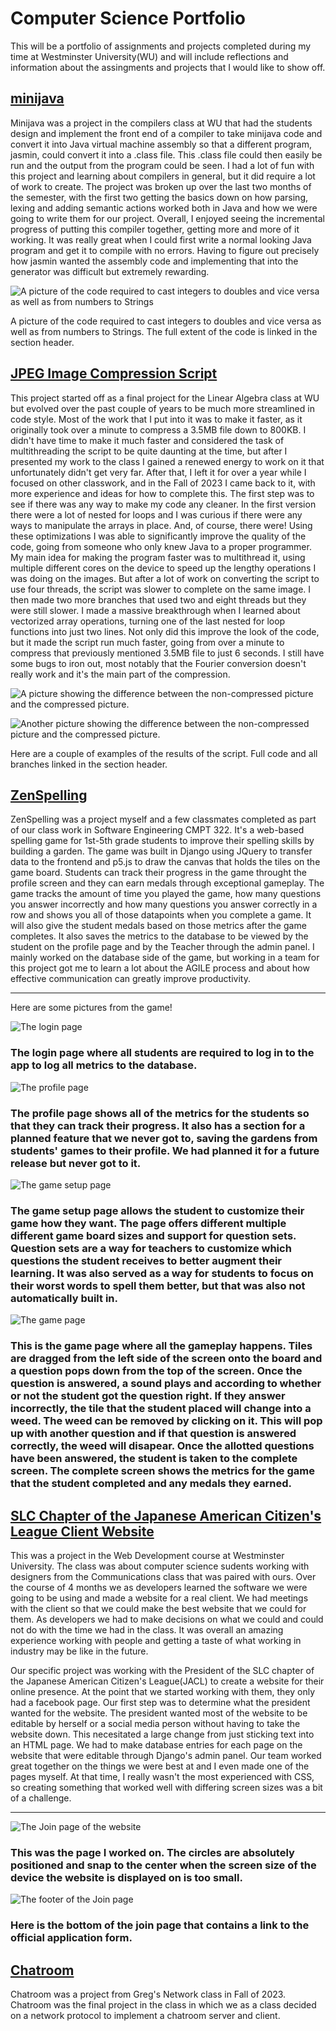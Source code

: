 # Computer Science Portfolio

This will be a portfolio of assignments and projects completed during my time at Westminster University(WU) and will include reflections and information about the assingments and projects that I would like to show off.

## [minijava](https://github.com/PapaZ810/minijava2)

  Minijava was a project in the compilers class at WU that had the students design and implement the front end of a compiler to take minijava code and convert it into Java virtual machine assembly so that a different program, jasmin, could convert it into a .class file. This .class file could then easily be run and the output from the program could be seen. I had a lot of fun with this project and learning about compilers in general, but it did require a lot of work to create. The project was broken up over the last two months of the semester, with the first two getting the basics down on how parsing, lexing and adding semantic actions worked both in Java and how we were going to write them for our project. Overall, I enjoyed seeing the incremental progress of putting this compiler together, getting more and more of it working. It was really great when I could first write a normal looking Java program and get it to compile with no errors. Having to figure out precisely how jasmin wanted the assembly code and implementing that into the generator was difficult but extremely rewarding. 

![A picture of the code required to cast integers to doubles and vice versa as well as from numbers to Strings](/Cast.png)

A picture of the code required to cast integers to doubles and vice versa as well as from numbers to Strings. The full extent of the code is linked in the section header.

## [JPEG Image Compression Script](https://github.com/PapaZ810/ImageCompression)

  This project started off as a final project for the Linear Algebra class at WU but evolved over the past couple of years to be much more streamlined in code style. Most of the work that I put into it was to make it faster, as it originally took over a minute to compress a 3.5MB file down to 800KB. I didn't have time to make it much faster and considered the task of multithreading the script to be quite daunting at the time, but after I presented my work to the class I gained a renewed energy to work on it that unfortunately didn't get very far. After that, I left it for over a year while I focused on other classwork, and in the Fall of 2023 I came back to it, with more experience and ideas for how to complete this. The first step was to see if there was any way to make my code any cleaner. In the first version there were a lot of nested for loops and I was curious if there were any ways to manipulate the arrays in place. And, of course, there were! Using these optimizations I was able to significantly improve the quality of the code, going from someone who only knew Java to a proper programmer. My main idea for making the program faster was to multithread it, using multiple different cores on the device to speed up the lengthy operations I was doing on the images. But after a lot of work on converting the script to use four threads, the script was slower to complete on the same image. I then made two more branches that used two and eight threads but they were still slower. I made a massive breakthrough when I learned about vectorized array operations, turning one of the last nested for loop functions into just two lines. Not only did this improve the look of the code, but it made the script run much faster, going from over a minute to compress that previously mentioned 3.5MB file to just 6 seconds. I still have some bugs to iron out, most notably that the Fourier conversion doesn't really work and it's the main part of the compression. 

![A picture showing the difference between the non-compressed picture and the compressed picture.](/Windows.png)

![Another picture showing the difference between the non-compressed picture and the compressed picture.](/House.png)

Here are a couple of examples of the results of the script. Full code and all branches linked in the section header.

## [ZenSpelling](https://github.com/westmini-software-engineering-2024sp/ZenSpelling)

  ZenSpelling was a project myself and a few classmates completed as part of our class work in Software Engineering CMPT 322. It's a web-based spelling game for 1st-5th grade students to improve their spelling skills by building a garden. The game was built in Django using JQuery to transfer data to the frontend and p5.js to draw the canvas that holds the tiles on the game board. Students can track their progress in the game throught the profile screen and they can earn medals through exceptional gameplay. The game tracks the amount of time you played the game, how many questions you answer incorrectly and how many questions you answer correctly in a row and shows you all of those datapoints when you complete a game. It will also give the student medals based on those metrics after the game completes. It also saves the metrics to the database to be viewed by the student on the profile page and by the Teacher through the admin panel. I mainly worked on the database side of the game, but working in a team for this project got me to learn a lot about the AGILE process and about how effective communication can greatly improve productivity. 

---

Here are some pictures from the game!

![The login page](/ZenSpellingLogin.jpg)

### The login page where all students are required to log in to the app to log all metrics to the database.

![The profile page](/ZenSpellingProfile.jpg)

### The profile page shows all of the metrics for the students so that they can track their progress. It also has a section for a planned feature that we never got to, saving the gardens from students' games to their profile. We had planned it for a future release but never got to it.

![The game setup page](/Setup.jpg)

### The game setup page allows the student to customize their game how they want. The page offers different multiple different game board sizes and support for question sets. Question sets are a way for teachers to customize which questions the student receives to better augment their learning. It was also served as a way for students to focus on their worst words to spell them better, but that was also not automatically built in.

![The game page](/ZenSpellingGamePage.jpg)

### This is the game page where all the gameplay happens. Tiles are dragged from the left side of the screen onto the board and a question pops down from the top of the screen. Once the question is answered, a sound plays and according to whether or not the student got the question right. If they answer incorrectly, the tile that the student placed will change into a weed. The weed can be removed by clicking on it. This will pop up with another question and if that question is answered correctly, the weed will disapear. Once the allotted questions have been answered, the student is taken to the complete screen. The complete screen shows the metrics for the game that the student completed and any medals they earned.

## [SLC Chapter of the Japanese American Citizen's League Client Website](https://github.com/cmpt375-2024spring/client-project-jacl)

This was a project in the Web Development course at Westminster University. The class was about computer science sudents working with designers from the Communications class that was paired with ours. Over the course of 4 months we as developers learned the software we were going to be using and made a website for a real client. We had meetings with the client so that we could make the best website that we could for them. As developers we had to make decisions on what we could and could not do with the time we had in the class. It was overall an amazing experience working with people and getting a taste of what working in industry may be like in the future. 

Our specific project was working with the President of the SLC chapter of the Japanese American Citizen's League(JACL) to create a website for their online presence. At the point that we started working with them, they only had a facebook page. Our first step was to determine what the president wanted for the website. The president wanted most of the website to be editable by herself or a social media person without having to take the website down. This necesitated a large change from just sticking text into an HTML page. We had to make database entries for each page on the website that were editable through Django's admin panel. Our team worked great together on the things we were best at and I even made one of the pages myself. At that time, I really wasn't the most experienced with CSS, so creating something that worked well with differing screen sizes was a bit of a challenge. 

---

![The Join page of the website](/joinjacl.jpg)

### This was the page I worked on. The circles are absolutely positioned and snap to the center when the screen size of the device the website is displayed on is too small. 


![The footer of the Join page](/joinfooter.jpg)

### Here is the bottom of the join page that contains a link to the official application form.

## [Chatroom](https://github.com/PapaZ810/Chatroom)

Chatroom was a project from Greg's Network class in Fall of 2023. Chatroom was the final project in the class in which we as a class decided on a network protocol to implement a chatroom server and client. 
